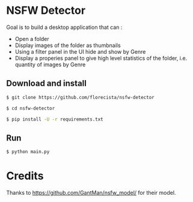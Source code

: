 # NSFW Detector
Goal is to build a desktop application that can :
* Open a folder
* Display images of the folder as thumbnails
* Using a filter panel in the UI hide and show by Genre
* Display a properies panel to give high level statistics of the folder, i.e. quantity of images by Genre

## Download and install

```sh
$ git clone https://github.com/florecista/nsfw-detector

$ cd nsfw-detector

$ pip install -U -r requirements.txt

```
## Run

```sh
$ python main.py

```

# Credits

Thanks to https://github.com/GantMan/nsfw_model/ for their model.
